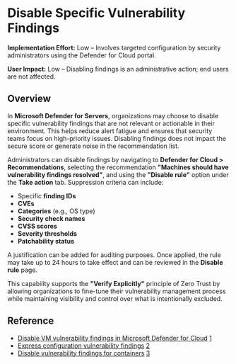 # Disable Specific Vulnerability Findings

**Implementation Effort:** Low – Involves targeted configuration by security administrators using the Defender for Cloud portal.

**User Impact:** Low – Disabling findings is an administrative action; end users are not affected.

## Overview

In **Microsoft Defender for Servers**, organizations may choose to disable specific vulnerability findings that are not relevant or actionable in their environment. This helps reduce alert fatigue and ensures that security teams focus on high-priority issues. Disabling findings does not impact the secure score or generate noise in the recommendation list.

Administrators can disable findings by navigating to **Defender for Cloud > Recommendations**, selecting the recommendation **"Machines should have vulnerability findings resolved"**, and using the **"Disable rule"** option under the **Take action** tab. Suppression criteria can include:

- Specific **finding IDs**
- **CVEs**
- **Categories** (e.g., OS type)
- **Security check names**
- **CVSS scores**
- **Severity thresholds**
- **Patchability status**

A justification can be added for auditing purposes. Once applied, the rule may take up to 24 hours to take effect and can be reviewed in the **Disable rule** page.

This capability supports the **"Verify Explicitly"** principle of Zero Trust by allowing organizations to fine-tune their vulnerability management process while maintaining visibility and control over what is intentionally excluded.

## Reference

- [Disable VM vulnerability findings in Microsoft Defender for Cloud](https://learn.microsoft.com/en-us/azure/defender-for-cloud/disable-vulnerability-findings) [1](https://learn.microsoft.com/en-us/azure/defender-for-cloud/disable-vulnerability-findings)
- [Express configuration vulnerability findings](https://learn.microsoft.com/en-us/azure/defender-for-cloud/configure-vulnerability-findings-express) [2](https://learn.microsoft.com/en-us/azure/defender-for-cloud/configure-vulnerability-findings-express)
- [Disable vulnerability findings for containers](https://learn.microsoft.com/en-us/azure/defender-for-cloud/disable-vulnerability-findings-containers) [3](https://learn.microsoft.com/en-us/azure/defender-for-cloud/disable-vulnerability-findings-containers)
